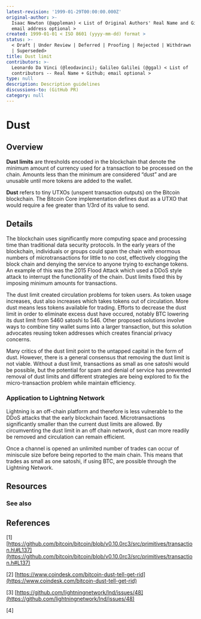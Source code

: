 ```yaml
---
latest-revision: '1999-01-29T00:00:00.000Z'
original-author: >-
  Isaac Newton (@appleman) < List of Original Authors' Real Name and Github;
  email address optional >
created: 1999-01-01 < ISO 8601 (yyyy-mm-dd) format >
status: >-
  < Draft | Under Review | Deferred | Proofing | Rejected | Withdrawn | Accepted
  | Superseded>
title: Dust limit
contributors: >-
  Leonardo Da Vinci (@leodavinci); Galileo Galilei (@ggal) < List of
  contributors -- Real Name + Github; email optional >
type: null
description: Description guidelines
discussions-to: (GitHub PR)
category: null
---
```


# Dust

## Overview

**Dust limits** are thresholds encoded in the blockchain that denote the minimum amount of currency used for a transaction to be processed on the chain. Amounts less than the minimum are considered “dust” and are unusable until more tokens are added to the wallet.

**Dust** refers to tiny UTXOs \(unspent transaction outputs\) on the Bitcoin blockchain. The Bitcoin Core implementation defines dust as a UTXO that would require a fee greater than 1/3rd of its value to send. 

## Details

The blockchain uses significantly more computing space and processing time than traditional data security protocols. In the early years of the blockchain, individuals or groups could spam the chain with enormous numbers of microtransactions for little to no cost, effectively clogging the block chain and denying the service to anyone trying to exchange tokens. An example of this was the 2015 Flood Attack which used a DDoS style attack to interrupt the functionality of the chain. Dust limits fixed this by imposing minimum amounts for transactions.  


The dust limit created circulation problems for token users. As token usage increases, dust also increases which takes tokens out of circulation. More dust means less tokens available for trading. Efforts to decrease the dust limit in order to eliminate excess dust have occured, notably BTC lowering its dust limit from 5460 satoshi to 546. Other proposed solutions involve ways to combine tiny wallet sums into a larger transaction, but this solution advocates reusing token addresses which creates financial privacy concerns.  


Many critics of the dust limit point to the untapped capital in the form of dust. However, there is a general consensus that removing the dust limit is not viable. Without a dust limit, transactions as small as one satoshi would be possible, but the potential for spam and denial of service has prevented removal of dust limits and different strategies are being explored to fix the micro-transaction problem while maintain efficiency.

### Application to Lightning Network

Lightning is an off-chain platform and therefore is less vulnerable to the DDoS attacks that the early blockchain faced. Microtransactions significantly smaller than the current dust limits are allowed. By circumventing the dust limit in an off chain network, dust can more readily be removed and circulation can remain efficient.

Once a channel is opened an unlimited number of trades can occur of miniscule size before being reported to the main chain. This means that trades as small as one satoshi, if using BTC, are possible through the Lightning Network.

## Resources



### See also

## References

\[1\] [https://github.com/bitcoin/bitcoin/blob/v0.10.0rc3/src/primitives/transaction.h\#L137](https://github.com/bitcoin/bitcoin/blob/v0.10.0rc3/src/primitives/transaction.h#L137)

\[2\] [https://www.coindesk.com/bitcoin-dust-tell-get-rid](https://www.coindesk.com/bitcoin-dust-tell-get-rid)

\[3\] [https://github.com/lightningnetwork/lnd/issues/48](https://github.com/lightningnetwork/lnd/issues/48) 

\[4\] 

